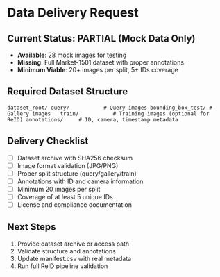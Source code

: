 # Data Delivery Request

## Current Status: PARTIAL (Mock Data Only)
- **Available**: 28 mock images for testing
- **Missing**: Full Market-1501 dataset with proper annotations
- **Minimum Viable**: 20+ images per split, 5+ IDs coverage

## Required Dataset Structure
`
dataset_root/
 query/           # Query images
 bounding_box_test/ # Gallery images  
 train/           # Training images (optional for ReID)
 annotations/     # ID, camera, timestamp metadata
`

## Delivery Checklist
- [ ] Dataset archive with SHA256 checksum
- [ ] Image format validation (JPG/PNG)
- [ ] Proper split structure (query/gallery/train)
- [ ] Annotations with ID and camera information
- [ ] Minimum 20 images per split
- [ ] Coverage of at least 5 unique IDs
- [ ] License and compliance documentation

## Next Steps
1. Provide dataset archive or access path
2. Validate structure and annotations
3. Update manifest.csv with real metadata
4. Run full ReID pipeline validation
